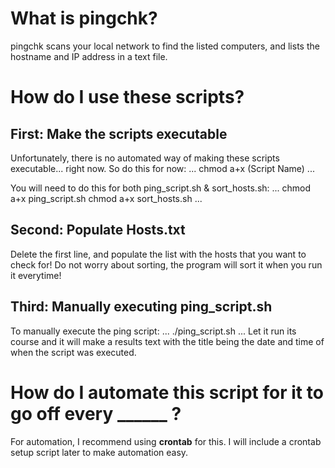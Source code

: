 # What is pingchk?
pingchk scans your local network to find the listed computers, and lists the hostname and IP address in a text file.



# How do I use these scripts?

## First: Make the scripts executable
Unfortunately, there is no automated way of making these scripts executable... right now. So do this for now:
...
chmod a+x (Script Name)
...

You will need to do this for both ping_script.sh & sort_hosts.sh:
...
chmod a+x ping_script.sh
chmod a+x sort_hosts.sh
...

## Second: Populate Hosts.txt
Delete the first line, and populate the list with the hosts that you want to check for!
Do not worry about sorting, the program will sort it when you run it everytime!

## Third: Manually executing ping_script.sh 
To manually execute the ping script:
...
./ping_script.sh
...
Let it run its course and it will make a results text with the title being the date and time of when the script was executed. 



# How do I automate this script for it to go off every ______ ?
For automation, I recommend using **crontab** for this. I will include a crontab setup script later to make automation easy.
